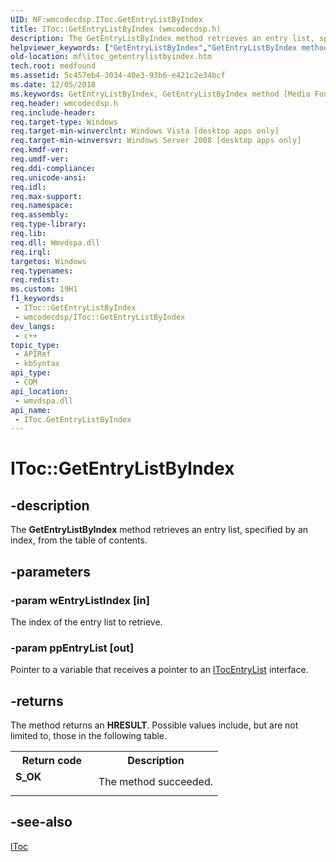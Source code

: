```yaml
---
UID: NF:wmcodecdsp.IToc.GetEntryListByIndex
title: IToc::GetEntryListByIndex (wmcodecdsp.h)
description: The GetEntryListByIndex method retrieves an entry list, specified by an index, from the table of contents.
helpviewer_keywords: ["GetEntryListByIndex","GetEntryListByIndex method [Media Foundation]","GetEntryListByIndex method [Media Foundation]","IToc interface","IToc interface [Media Foundation]","GetEntryListByIndex method","IToc.GetEntryListByIndex","IToc::GetEntryListByIndex","codecapi.itoc_getentrylistbyindex","mf.itoc_getentrylistbyindex","wmcodecdsp/IToc::GetEntryListByIndex"]
old-location: mf\itoc_getentrylistbyindex.htm
tech.root: medfound
ms.assetid: 5c457eb4-3034-40e3-93b6-e421c2e34bcf
ms.date: 12/05/2018
ms.keywords: GetEntryListByIndex, GetEntryListByIndex method [Media Foundation], GetEntryListByIndex method [Media Foundation],IToc interface, IToc interface [Media Foundation],GetEntryListByIndex method, IToc.GetEntryListByIndex, IToc::GetEntryListByIndex, codecapi.itoc_getentrylistbyindex, mf.itoc_getentrylistbyindex, wmcodecdsp/IToc::GetEntryListByIndex
req.header: wmcodecdsp.h
req.include-header: 
req.target-type: Windows
req.target-min-winverclnt: Windows Vista [desktop apps only]
req.target-min-winversvr: Windows Server 2008 [desktop apps only]
req.kmdf-ver: 
req.umdf-ver: 
req.ddi-compliance: 
req.unicode-ansi: 
req.idl: 
req.max-support: 
req.namespace: 
req.assembly: 
req.type-library: 
req.lib: 
req.dll: Wmvdspa.dll
req.irql: 
targetos: Windows
req.typenames: 
req.redist: 
ms.custom: 19H1
f1_keywords:
 - IToc::GetEntryListByIndex
 - wmcodecdsp/IToc::GetEntryListByIndex
dev_langs:
 - c++
topic_type:
 - APIRef
 - kbSyntax
api_type:
 - COM
api_location:
 - wmvdspa.dll
api_name:
 - IToc.GetEntryListByIndex
---
```


# IToc::GetEntryListByIndex


## -description

The <b>GetEntryListByIndex</b> method retrieves an entry list, specified by an index, from the table of contents.

## -parameters

### -param wEntryListIndex [in]

The index of the entry list to retrieve.

### -param ppEntryList [out]

Pointer to a variable that receives a pointer to an <a href="https://docs.microsoft.com/windows/desktop/api/wmcodecdsp/nn-wmcodecdsp-itocentrylist">ITocEntryList</a> interface.

## -returns

The method returns an <b>HRESULT</b>. Possible values include, but are not limited to, those in the following table.

<table>
<tr>
<th>Return code</th>
<th>Description</th>
</tr>
<tr>
<td width="40%">
<dl>
<dt><b>S_OK</b></dt>
</dl>
</td>
<td width="60%">
The method succeeded.

</td>
</tr>
</table>

## -see-also

<a href="https://docs.microsoft.com/windows/desktop/api/wmcodecdsp/nn-wmcodecdsp-itoc">IToc</a>

